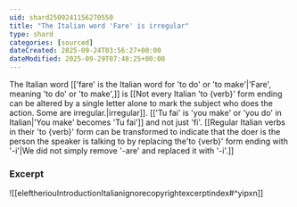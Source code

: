 ```yaml
---
uid: shard2509241156270550
title: "The Italian word 'Fare' is irregular"
type: shard
categories: [sourced]
dateCreated: 2025-09-24T03:56:27+00:00
dateModified: 2025-09-29T07:48:25+00:00
---
```

The Italian word [['fare' is the Italian word for 'to do' or 'to make'|'Fare', meaning 'to do' or 'to make',]] is [[Not every Italian 'to {verb}' form ending can be altered by a single letter alone to mark the subject who does the action. Some are irregular.|irregular]]. [['Tu fai' is 'you make' or 'you do' in Italian|'You make' becomes 'Tu fai']] and not just 'fi'. [[Regular Italian verbs in their 'to {verb}' form can be transformed to indicate that the doer is the person the speaker is talking to by replacing the'to {verb}' form ending with '-i'|We did not simply remove '-are' and replaced it with '-i'.]]
### Excerpt
![[eleftheriouIntroductionItalianignorecopyrightexcerptindex#^yipxn]]
